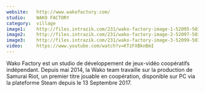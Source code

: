 ```yaml
---
website:   http://www.wakofactory.com/
studio:    WAKO FACTORY
category:  village
image1:    http://files.intrazik.com/231/wako-factory-image-1-52095-5017-20180411-123233.jpg
image2:    http://files.intrazik.com/231/wako-factory-image-2-52097-5017-20180411-123234.jpg
image3:    http://files.intrazik.com/231/wako-factory-image-3-52099-5017-20180411-123234.jpg
video:     https://www.youtube.com/watch?v=KTzFXBknBmI
---
```


Wako Factory est un studio de développement de jeux-vidéo coopératifs indépendant. Depuis mai 2014, la Wako team travaille sur la production de Samurai Riot, un premier titre jouable en coopération, disponible sur PC via la plateforme Steam depuis le 13 Septembre 2017.
